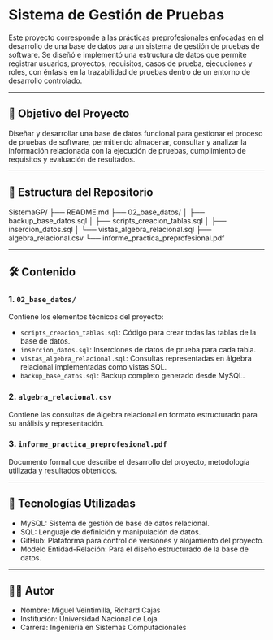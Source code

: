 # Sistema de Gestión de Pruebas

Este proyecto corresponde a las prácticas preprofesionales enfocadas en el desarrollo de una base de datos para un sistema de gestión de pruebas de software. Se diseñó e implementó una estructura de datos que permite registrar usuarios, proyectos, requisitos, casos de prueba, ejecuciones y roles, con énfasis en la trazabilidad de pruebas dentro de un entorno de desarrollo controlado.

---

## 📌 Objetivo del Proyecto

Diseñar y desarrollar una base de datos funcional para gestionar el proceso de pruebas de software, permitiendo almacenar, consultar y analizar la información relacionada con la ejecución de pruebas, cumplimiento de requisitos y evaluación de resultados.

---

## 🧩 Estructura del Repositorio

SistemaGP/
├── README.md
├── 02_base_datos/
│ ├── backup_base_datos.sql
│ ├── scripts_creacion_tablas.sql
│ ├── insercion_datos.sql
│ └── vistas_algebra_relacional.sql
├── algebra_relacional.csv
└── informe_practica_preprofesional.pdf



---

## 🛠️ Contenido

### 1. `02_base_datos/`
Contiene los elementos técnicos del proyecto:
- `scripts_creacion_tablas.sql`: Código para crear todas las tablas de la base de datos.
- `insercion_datos.sql`: Inserciones de datos de prueba para cada tabla.
- `vistas_algebra_relacional.sql`: Consultas representadas en álgebra relacional implementadas como vistas SQL.
- `backup_base_datos.sql`: Backup completo generado desde MySQL.

### 2. `algebra_relacional.csv`
Contiene las consultas de álgebra relacional en formato estructurado para su análisis y representación.

### 3. `informe_practica_preprofesional.pdf`
Documento formal que describe el desarrollo del proyecto, metodología utilizada y resultados obtenidos.

---

## 🧪 Tecnologías Utilizadas

- MySQL: Sistema de gestión de base de datos relacional.
- SQL: Lenguaje de definición y manipulación de datos.
- GitHub: Plataforma para control de versiones y alojamiento del proyecto.
- Modelo Entidad-Relación: Para el diseño estructurado de la base de datos.

---

## 👨‍💻 Autor

- Nombre: Miguel Veintimilla, Richard Cajas
- Institución: Universidad Nacional de Loja
- Carrera: Ingenieria en Sistemas Computacionales
